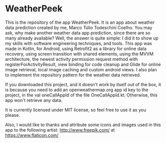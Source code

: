# WeatherPeek
This is the repository of the app WeatherPeek. It is an app about weather data prediction created
by me, Marco Túlio Todeschini Coelho. You may ask, why make another weather data app prediction,
since there are so many already available? Well, the answer is quite simple: I did it to show up my
skills with software engineering techniques, and tools. This app was made in Kotlin, for Android,
using Retrofit2 as a library for online data recovery, using screen transition with shared elements,
using the MVVM architecture, the newest activity permission request method with
registerForActivityResult, view binding for code cleanup and Glide for online image retrieval,
local image caching and custom android views. I also plan to implement the repository pattern for
the weather data retrieved.

If you downloaded this project, and it doesn't work by itself out of the box, it is because
you need to add an openweathermap.org app id key to the project, in the val oneCallAppId of
the file OneCallAppId.kt. Otherwise, this app won't retrieve any data.

It is currently licensed under MIT license, so feel free to use it as you please.

Also, I would like to thanks and attribute some icons and images used in this app to the following
artist: http://www.freepik.com/ at https://www.flaticon.com/
